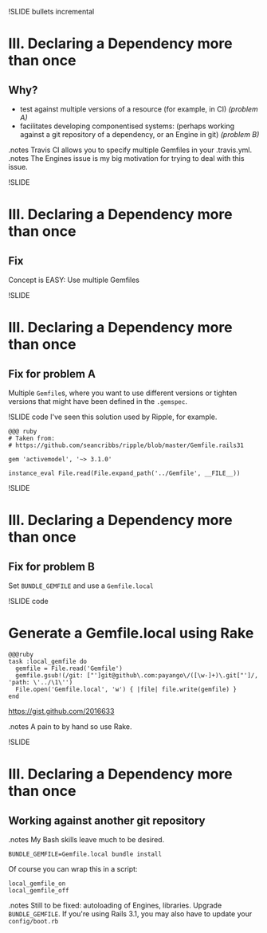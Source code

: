 !SLIDE bullets incremental
# III. Declaring a Dependency more than once

## Why?

- test against multiple versions of a resource (for example, in CI) _(problem A)_
- facilitates developing componentised systems:
  (perhaps working against a git repository of a dependency, or an Engine in git)
  _(problem B)_

.notes Travis CI allows you to specify multiple Gemfiles in your .travis.yml.
.notes The Engines issue is my big motivation for trying to deal with this issue.

!SLIDE
# III. Declaring a Dependency more than once
## Fix

Concept is EASY: Use multiple Gemfiles

!SLIDE
# III. Declaring a Dependency more than once
## Fix for problem A

Multiple `Gemfile`s, where you want to use different versions or tighten versions
that might have been defined in the `.gemspec`.

!SLIDE code
I've seen this solution used by Ripple, for example.

    @@@ ruby
    # Taken from:
    # https://github.com/seancribbs/ripple/blob/master/Gemfile.rails31

    gem 'activemodel', '~> 3.1.0'

    instance_eval File.read(File.expand_path('../Gemfile', __FILE__))

!SLIDE
# III. Declaring a Dependency more than once
## Fix for problem B

Set `BUNDLE_GEMFILE` and use a `Gemfile.local`


!SLIDE code
# Generate a Gemfile.local using Rake

    @@@ruby
    task :local_gemfile do
      gemfile = File.read('Gemfile')
      gemfile.gsub!(/git: ["']git@github\.com:payango\/([\w-]+)\.git["']/, 'path: \'../\1\'')
      File.open('Gemfile.local', 'w') { |file| file.write(gemfile) }
    end

<https://gist.github.com/2016633>

.notes A pain to by hand so use Rake.

!SLIDE
# III. Declaring a Dependency more than once
## Working against another git repository

.notes My Bash skills leave much to be desired.

    BUNDLE_GEMFILE=Gemfile.local bundle install

Of course you can wrap this in a script:

    local_gemfile_on
    local_gemfile_off

.notes Still to be fixed: autoloading of Engines, libraries. Upgrade `BUNDLE_GEMFILE`.
If you're using Rails 3.1, you may also have to update your `config/boot.rb`